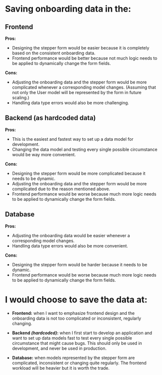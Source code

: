 # Saving onboarding data in the:

## Frontend
**Pros:**
- Designing the stepper form would be easier because it is completely based on the consistent onboarding data.
- Frontend performance would be better because not much logic needs to be applied to dynamically change
the form fields.

**Cons:**
- Adjusting the onboarding data and the stepper form would be more complicated whenever a corresponding model changes. (Assuming that not only the User model will be represented by the form in future scaling.)
- Handling data type errors would also be more challenging.

## Backend (as hardcoded data)
**Pros:**
- This is the easiest and fastest way to set up a data model for development.
- Changing the data model and testing every single possible circumstance would be way more convenient.

**Cons:**
- Designing the stepper form would be more complicated because it needs to be dynamic.
- Adjusting the onboarding data and the stepper form would be more complicated due to the reason mentioned above.
- Frontend performance would be worse because much more logic needs to be applied to dynamically change
the form fields.

## Database
**Pros:**
- Adjusting the onboarding data would be easier whenever a corresponding model changes.
- Handling data type errors would also be more convenient.

**Cons:**
- Designing the stepper form would be harder because it needs to be dynamic.
- Frontend performance would be worse because much more logic needs to be applied to dynamically change
the form fields.

# I would choose to save the data at:

- **Frontend:** when I want to emphasize frontend design and the onboarding data is not too complicated or inconsistent, regularly changing.

- **Backend _(hardcoded)_:** when I first start to develop an application and want to set up data models fast to test every single possible circumstance that might cause bugs. This should only be used in development, and never be used in production.

- **Database:** when models represented by the stepper form are complicated, inconsistent or changing quite regularly. The frontend workload will be heavier but it is worth the trade.